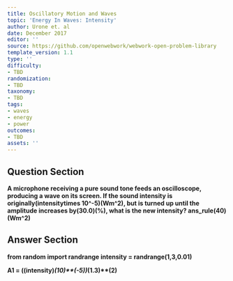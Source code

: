 ```yaml
---
title: Oscillatory Motion and Waves
topic: 'Energy In Waves: Intensity'
author: Urone et. al
date: December 2017
editor: ''
source: https://github.com/openwebwork/webwork-open-problem-library
template_version: 1.1
type: ''
difficulty:
- TBD
randomization:
- TBD
taxonomy:
- TBD
tags:
- waves
- energy
- power
outcomes:
- TBD
assets: ''
---
```


## Question Section 

<b>
A microphone receiving a pure sound tone feeds an oscilloscope, producing a wave on its screen. If the sound intensity is originally(intensitytimes 10^-5)(Wm^2), but is turned up until the amplitude increases by(30.0)(%), what is the new intensity?
ans_rule(40)(Wm^2)



## Answer Section

from random import randrange
intensity = randrange(1,3,0.01)

A1 = ((intensity)*(10)**(-5))*(1.3)**(2)